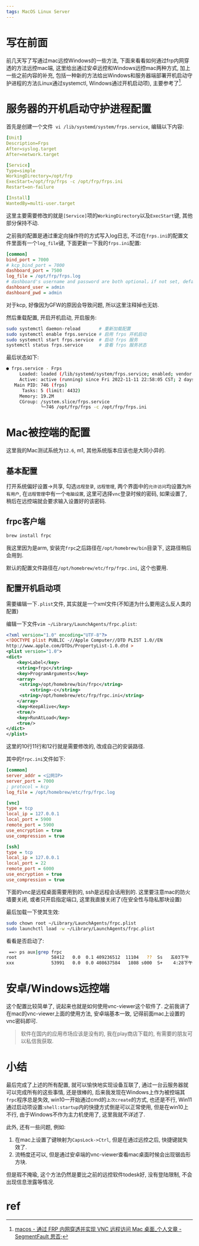 ```yaml
---
tags: MacOS Linux Server
---
```


# 写在前面

前几天写了写通过mac远控Windows的一些方法, 下面来看看如何通过frp内网穿透的方法远控mac端, 这里给出通过安卓远控和Windows远控mac两种方式, 加上一些之前内容的补充, 包括一种新的方法给出Windows和服务器端部署开机启动守护进程的方法(Linux通过systemctl, Windows通过开机启动项), 主要参考了[^1].

# 服务器的开机启动守护进程配置

首先是创建一个文件` vi /lib/systemd/system/frps.service`, 编辑以下内容:

```yaml
[Unit]
Description=Frps
After=syslog.target
After=network.target

[Service]
Type=simple
WorkingDirectory=/opt/frp
ExecStart=/opt/frp/frps -c /opt/frp/frps.ini
Restart=on-failure

[Install]
WantedBy=multi-user.target
```

这里主要需要修改的就是`[Service]`项的`WorkingDirectory`以及`ExecStart`键, 其他部分保持不动. 

之前我的配置是通过重定向操作符的方式写入log日志, 不过在`frps.ini`的配置文件里面有一个`log_file`键, 下面更新一下我的`frps.ini`配置:

```ini
[common]
bind_port = 7000
# kcp_bind_port = 7000
dashboard_port = 7500
log_file = /opt/frp/frps.log
# dashboard's username and password are both optional，if not set, default is admin.
dashboard_user = admin
dashboard_pwd = admin
```

对于kcp, 好像因为GFW的原因会导致问题, 所以这里注释掉也无妨. 

然后重载配置, 开启开机启动, 开启服务:

```bash
sudo systemctl daemon-reload       # 重新加载配置
sudo systemctl enable frps.service # 启用 frps 开机启动
sudo systemctl start frps.service  # 启动 frps 服务
systemctl status frps.service      # 查看 frps 服务状态
```

最后状态如下:

```bash
● frps.service - Frps
     Loaded: loaded (/lib/systemd/system/frps.service; enabled; vendor preset: >
     Active: active (running) since Fri 2022-11-11 22:58:05 CST; 2 days ago
   Main PID: 746 (frps)
      Tasks: 5 (limit: 4432)
     Memory: 19.2M
     CGroup: /system.slice/frps.service
             └─746 /opt/frp/frps -c /opt/frp/frps.ini
```

# Mac被控端的配置

这里我的Mac测试系统为`12.6`, m1, 其他系统版本应该也是大同小异的. 

## 基本配置

打开系统偏好设置->共享, 勾选`远程登录`, `远程管理`, 两个界面中的`允许访问`均设置为`所有用户`, 在`远程管理`中有一个`电脑设置`, 这里可选择`vnc`登录时候的密码, 如果设置了, 稍后在远控端就会要求输入设置好的该密码. 

## frpc客户端

```bash
brew install frpc
```

我这里因为是arm, 安装完`frpc`之后路径在`/opt/homebrew/bin`目录下, 这路径稍后会用到. 

默认的配置文件路径在`/opt/homebrew/etc/frp/frpc.ini`, 这个也要用. 

## 配置开机启动项

需要编辑一下`.plist`文件, 其实就是一个xml文件(不知道为什么要用这么反人类的配置)

编辑一下文件`vim ~/Library/LaunchAgents/frpc.plist`:

```xml
<?xml version="1.0" encoding="UTF-8"?>
<!DOCTYPE plist PUBLIC -//Apple Computer//DTD PLIST 1.0//EN
http://www.apple.com/DTDs/PropertyList-1.0.dtd >
<plist version="1.0">
<dict>
    <key>Label</key>
    <string>frpc</string>
    <key>ProgramArguments</key>
    <array>
     <string>/opt/homebrew/bin/frpc</string>
         <string>-c</string>
     <string>/opt/homebrew/etc/frp/frpc.ini</string>
    </array>
    <key>KeepAlive</key>
    <true/>
    <key>RunAtLoad</key>
    <true/>
</dict>
</plist>
```

这里的10行11行和12行就是需要修改的, 改成自己的安装路径. 

其中的`frpc.ini`文件如下:

```ini
[common]
server_addr = <公网IP>
server_port = 7000
; protocol = kcp
log_file = /opt/homebrew/etc/frp/frpc.log

[vnc]
type = tcp
local_ip = 127.0.0.1
local_port = 5900
remote_port = 5900
use_encryption = true
use_compression = true

[ssh]
type = tcp
local_ip = 127.0.0.1
local_port = 22
remote_port = 6000
use_encryption = true
use_compression = true

```

下面的vnc是远程桌面需要用到的, ssh是远程会话用到的. 这里要注意mac的防火墙要关闭, 或者只开启指定端口, 这里我直接关闭了(在安全性与隐私那块设置)

最后加载一下使其生效:

```bash
sudo chown root ~/Library/LaunchAgents/frpc.plist
sudo launchctl load -w ~/Library/LaunchAgents/frpc.plist
```

看看是否启动了:

```bash
 ==> ps aux|grep frpc
root             58412   0.0  0.1 409236512  11104   ??  Ss   五03下午   0:11.75 /opt/homebrew/bin/frpc -c /opt/homebrew/etc/frp/frpc.ini
xxx              53991   0.0  0.0 408637584   1808 s000  S+    4:28下午   0:00.00 grep frpc
```



# 安卓/Windows远控端

这个配置比较简单了, 说起来也就是如何使用vnc-viewer这个软件了. 之前我讲了在mac的vnc-viewer上面的使用方法, 安卓端基本一致, 记得前面mac上设置的vnc密码即可. 

>   软件在国内的应用市场应该是没有的, 我在play商店下载的, 有需要的朋友可以私信我获取. 



# 小结

最后完成了上述的所有配置, 就可以愉快地实现设备互联了, 通过一台云服务器就可以完成所有的这些事情, 还是很棒的, 后来我发现在Windows上作为被控端其`frpc`程序总是失效, win10一开始通过cmd的`上次create`的方式, 也还是不行, Win11通过启动项设置:`shell:startup`内的快捷方式倒是可以正常使用, 但是在win10上不行, 由于Windows不作为主力机使用了, 这里我就不详述了. 

此外, 还有一些问题, 例如:

1.   在mac上设置了键映射为`CapsLock->Ctrl`, 但是在通过远控之后, 快捷键就失效了. 
2.   流畅度还可以, 但是通过安卓端的vnc-viewer查看mac桌面时候会出现锯齿形方块.

但是瑕不掩瑜, 这个方法仍然是要比之前的远控软件todesk好, 没有登陆限制, 不会出现信息泄露等情况. 

# ref

[^1]:[macos - 通过 FRP 内网穿透并实现 VNC 远程访问 Mac 桌面_个人文章 - SegmentFault 思否](https://segmentfault.com/a/1190000021724321);